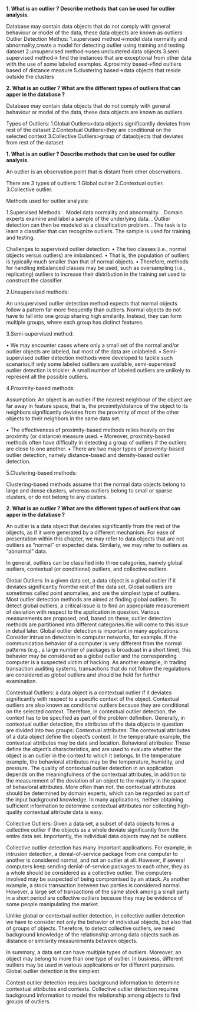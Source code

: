 
**1. What is an outlier ? Describe methods that can be used for outlier analysis.**

Database may contain data objects that do not comply with general behaviour or model of the data, these data objects are known as outliers
Outlier Detection Methos:
1.supervised method->model data normality and abnormality,create a model for detecting outlier using training and testing dataset
2.unsupervised method->uses unclustered data objects
3.semi supervised method-> find the instances that are exceptional from other data with the use of some labeled examples.
4.proximity based->find oultiers based of distance measure
5.clustering based->data objects that reside outside the clusters 

**2. What is an outlier ? What are the different types of outliers that can apper in the database ?**

Database may contain data objects that do not comply with general behaviour or model of the data, these data objects are known as outliers.

Types of Outliers:
1.Global Outliers>data objects significantlly deviates from rest of the dataset
2.Contextual Outliers>they are conditional on the selected context
3.Collective Outliers>group of dataobjects that deviates from rest of the dataset


**1. What is an outlier ? Describe methods that can be used for outlier analysis.**

An outlier is an observation point that is distant from other observations.

There are 3 types of outliers:
1.Global outlier
2.Contextual outlier.
3.Collective outlier.

Methods used for outlier analysis:

1.Supervised Methods:
. Model data normality and abnormality. 
. Domain experts examine and label a sample of the underlying data. 
. Outlier detection can then be modeled as a classification problem. 
. The task is to learn a classifier that can recognize outliers. The sample is used for training and testing.

Challenges to supervised outlier detection: 
• The two classes (i.e., normal objects versus outliers) are imbalanced. 
• That is, the population of outliers is typically much smaller than that of normal objects. 
• Therefore, methods for handling imbalanced classes may be used, such as oversampling (i.e., replicating) outliers to increase their distribution in the training set used to construct the classifier.

2.Unsupervised methods:

An unsupervised outlier detection method expects that normal objects follow a pattern far more frequently than outliers. 
Normal objects do not have to fall into one group sharing high similarity. Instead, they can form multiple groups, where each group has distinct features.

3.Semi-supervised method:

• We may encounter cases where only a small set of the normal and/or outlier objects are labeled, but most of the data are unlabeled. 
• Semi-supervised outlier detection methods were developed to tackle such scenarios.If only some labeled outliers are available, semi-supervised outlier detection is trickier. A small number of labeled outliers are unlikely to represent all the possible outliers.

4.Proximity-based methods:

Assumption: 
An object is an outlier if the nearest neighbour of the object are far away in feature space, that is, the proximity/distance of the object to its neighbors significantly deviates from the proximity of most of 
the other objects to their neighbors in the same data set.

• The effectiveness of proximity-based methods relies heavily on the proximity (or distance) measure used.
• Moreover, proximity-based methods often have difficulty in detecting a group of outliers if the outliers are close to one another. 
• There are two major types of proximity-based outlier detection, namely distance-based and density-based outlier detection.

5.Clustering-based methods:

Clustering-based methods assume that the normal data objects belong to large and dense clusters, whereas outliers belong to small or sparse clusters, or do not belong to any clusters.


**2. What is an outlier ? What are the different types of outliers that can apper in the database ?**

An outlier is a data object that deviates significantly from the rest of the objects, as if it were generated
by a different mechanism. For ease of presentation within this chapter, we may refer to data objects that are not outliers as “normal” or expected data. Similarly, we may refer to outliers as “abnormal” data.

In general, outliers can be classified into three categories, namely global outliers, contextual
(or conditional) outliers, and collective outliers.

Global Outliers: In a given data set, a data object is a global outlier if it deviates significantly fromthe rest of the data set. Global outliers are sometimes called point anomalies, and are the simplest type of outliers. Most outlier detection methods are aimed at finding global outliers.
To detect global outliers, a critical issue is to find an appropriate measurement of deviation with respect to the application in question. Various measurements are proposed, and, based on these, outlier detection methods are partitioned into different categories.We will come to this issue in detail later. Global outlier detection is important in many applications. Consider intrusion detection in computer networks, for example. If the communication behavior of a computer is very different from the normal patterns (e.g., a large number of packages is broadcast in a short time), this behavior may be considered as a global outlier and the corresponding computer is a suspected victim of hacking. As another example, in trading transaction auditing systems, transactions that do not follow the regulations are considered as global outliers and should be held for further examination.

Contextual Outliers: a data object is a contextual outlier if it deviates significantly with respect to a specific context of the object. Contextual outliers are also known as conditional outliers because they are conditional on the selected context. Therefore, in contextual outlier detection, the context has to be specified as part of the problem definition. Generally, in contextual outlier detection, the attributes of the data objects in question are divided into two groups: 
Contextual attributes: The contextual attributes of a data object define the object’s context. In the temperature example, the contextual attributes may be date and location.
Behavioral attributes: These define the object’s characteristics, and are used to evaluate whether the object is an outlier in the context to which it belongs. In the temperature example, the behavioral attributes may be the temperature, humidity, and pressure.
The quality of contextual outlier detection in an application depends on the meaningfulness of the contextual attributes, in addition to the measurement of the deviation of an object to the majority in the space of behavioral attributes. More often than not, the contextual attributes should be determined by domain experts, which can be regarded as part of the input background knowledge. In many applications, neither obtaining sufficient information to determine contextual attributes nor collecting high-quality contextual attribute data is easy.

Collective Outliers: Given a data set, a subset of data objects forms a collective outlier if the objects as a whole deviate significantly from the entire data set. Importantly, the individual data objects may not be outliers.

Collective outlier detection has many important applications. For example, in intrusion detection, a denial-of-service package from one computer to another is considered normal, and not an outlier at all. However, if several computers keep sending denial-of-service packages to each other, they as a whole should be considered as a collective outlier. The computers involved may be suspected of being compromised by an attack. As another example, a stock transaction between two parties is considered normal. However, a large set of transactions of the same stock among a small party in a short period are collective outliers because they may be evidence of some people manipulating the market.

Unlike global or contextual outlier detection, in collective outlier detection we have to consider not only the behavior of individual objects, but also that of groups of objects. Therefore, to detect collective outliers, we need background knowledge of the relationship among data objects such as distance or similarity measurements between objects.

In summary, a data set can have multiple types of outliers. Moreover, an object may belong to more than one type of outlier. In business, different outliers may be used in various applications or for different purposes. Global outlier detection is the simplest.

Context outlier detection requires background information to determine contextual attributes and contexts. Collective outlier detection requires background information to model the relationship among objects to find groups of outliers.


